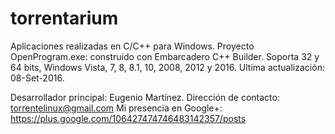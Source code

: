 # torrentarium

Aplicaciones realizadas en C/C++ para Windows.
Proyecto OpenProgram.exe: construído con Embarcadero C++ Builder.
Soporta 32 y 64 bits, Windows Vista, 7, 8, 8.1, 10, 2008, 2012 y 2016.
Ultima actualización: 08-Set-2016.

Desarrollador principal: Eugenio Martínez.
Dirección de contacto: torrentelinux@gmail.com
Mi presencia en Google+: https://plus.google.com/106427474746483142357/posts
